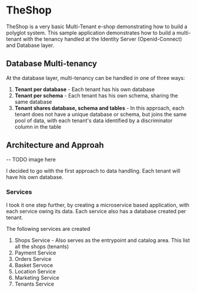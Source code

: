 # TheShop

TheShop is a very basic Multi-Tenant e-shop demonstrating how to build a polyglot system.
This sample application demonstrates how to build a multi-tenant with the tenancy handled
at the Identity Server (Openid-Connect) and Database layer.

## Database Multi-tenancy

At the database layer, multi-tenancy can be handled in one of three ways:

1. **Tenant per database** - Each tenant has his own database
2. **Tenant per schema** - Each tenant has his own schema, sharing the same database
3. **Tenant shares database, schema and tables** - In this approach, each tenant does not have a unique
   database or schema, but joins the same pool of data, with each tenant's data identified by a
   discriminator column in the table

## Architecture and Approah

-- TODO image here

I decided to go with the first approach to data handling. Each tenant will have his own database.

### Services

I took it one step further, by creating a microservice based application, with each service owing its
data. Each service also has a database created per tenant.

The following services are created

1. Shops Service - Also serves as the entrypoint and catalog area. This list all the shops (tenants)
2. Payment Service
3. Orders Service
4. Basket Servoce
5. Location Service
6. Marketing Service
7. Tenants Service
